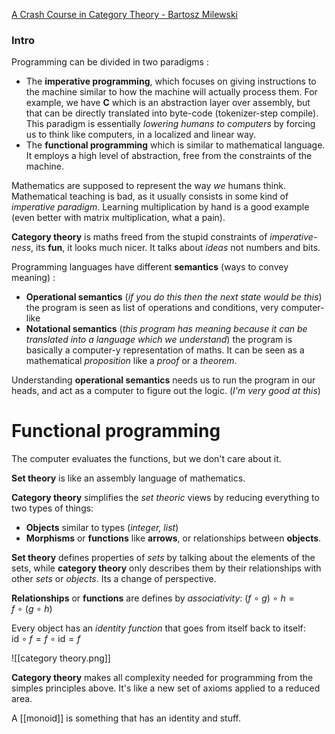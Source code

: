 [A Crash Course in Category Theory - Bartosz Milewski](https://www.youtube.com/watch?v=JH_Ou17_zyU)
### Intro

Programming can be divided in two paradigms : 
 - The **imperative programming**, which focuses on giving instructions to the machine similar to how the machine will actually process them. For example, we have **C** which is an abstraction layer over assembly, but that can be directly translated into byte-code (tokenizer-step compile). This paradigm is essentially *lowering humans to computers* by forcing us to think like computers, in a localized and linear way.
 - The **functional programming** which is similar to mathematical language. It employs a high level of abstraction, free from the constraints of the machine. 

Mathematics are supposed to represent the way *we* humans think. Mathematical teaching is bad, as it usually consists in some kind of *imperative paradigm*. Learning multiplication by hand is a good example (even better with matrix multiplication, what a pain). 

**Category theory** is maths freed from the stupid constraints of *imperative-ness*, its **fun**, it looks much nicer. It talks about *ideas* not numbers and bits.

Programming languages have different **semantics** (ways to convey meaning) :
 - **Operational semantics** (*if you do this then the next state would be this*) the program is seen as list of operations and conditions, very computer-like
 - **Notational semantics** (*this program has meaning because it can be translated into a language which we understand*) the program is basically a computer-y representation of maths. It can be seen as a mathematical *proposition* like a *proof* or a *theorem*.

Understanding **operational semantics** needs us to run the program in our heads, and act as a computer to figure out the logic. (*I'm very good at this*) 

# Functional programming

The computer evaluates the functions, but we don't care about it.

**Set theory** is like an assembly language of mathematics.

**Category theory** simplifies the *set theoric* views by reducing everything to two types of things:
 - **Objects** similar to types (*integer, list*)
 - **Morphisms** or **functions** like **arrows**, or relationships between **objects**.

**Set theory** defines properties of *sets* by talking about the elements of the sets, while **category theory** only describes them by their relationships with other *sets* or *objects*.  Its a change of perspective.

**Relationships** or **functions** are defines by *associativity*: $(f~ \circ ~g)~ \circ ~h = f~ \circ ~(g~ \circ ~h)$

Every object has an *identity function* that goes from itself back to itself: $\text{id}~ \circ ~f = f~ \circ ~\text{id} = f$

![[category theory.png]]

**Category theory** makes all complexity needed for programming from the simples principles above. It's like a new set of axioms applied to a reduced area.

A [[monoid]] is something that has an identity and stuff.

